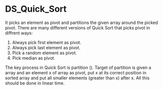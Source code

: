 # DS_Quick_Sort

It picks an element as pivot and partitions the given array around the picked pivot.
There are many different versions of Quick Sort that picks pivot in diffrent ways:
1. Always pick first element as pivot.
2. Always pick last element as pivot.
3. Pick a random element as pivot.
4. Pick median as pivot.

The key process in Quick Sort is partition ().
Target of partition is given a array and an element x of array as pivot, put x at its correct position in sorted array and put all smaller elements (greater than x) after x.
All this should be done in linear time. 
